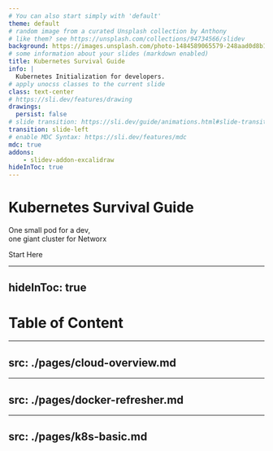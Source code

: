 ```yaml
---
# You can also start simply with 'default'
theme: default
# random image from a curated Unsplash collection by Anthony
# like them? see https://unsplash.com/collections/94734566/slidev
background: https://images.unsplash.com/photo-1484589065579-248aad0d8b13?q=80&w=2859&auto=format&fit=crop&ixlib=rb-4.0.3&ixid=M3wxMjA3fDB8MHxwaG90by1wYWdlfHx8fGVufDB8fHx8fA%3D%3D
# some information about your slides (markdown enabled)
title: Kubernetes Survival Guide
info: |
  Kubernetes Initialization for developers.
# apply unocss classes to the current slide
class: text-center
# https://sli.dev/features/drawing
drawings:
  persist: false
# slide transition: https://sli.dev/guide/animations.html#slide-transitions
transition: slide-left
# enable MDC Syntax: https://sli.dev/features/mdc
mdc: true
addons:
    - slidev-addon-excalidraw
hideInToc: true
---
```


# Kubernetes Survival Guide

One small pod for a dev, <br/>
one giant cluster for Networx

<div class="pt-12">
  <span @click="$slidev.nav.next" class="px-2 py-1 rounded cursor-pointer" hover="bg-white bg-opacity-10">
    Start Here <carbon:arrow-right class="inline"/>
  </span>
</div>

---
hideInToc: true
---

# Table of Content

<Toc minDepth="1" maxDepth="1"></Toc>

---
src: ./pages/cloud-overview.md
---

---
src: ./pages/docker-refresher.md
---

---
src: ./pages/k8s-basic.md
---

